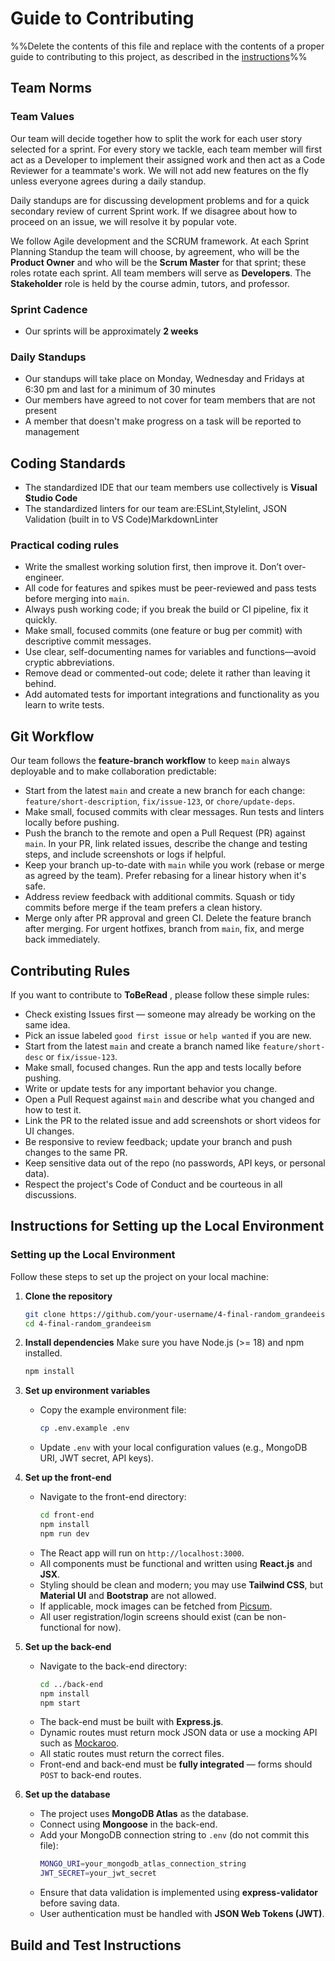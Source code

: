 # Guide to Contributing

%%Delete the contents of this file and replace with the contents of a proper guide to contributing to this project, as described in the [instructions](./instructions-0c-project-setup#contributingmd)%%

## Team Norms

### Team Values

Our team will decide together how to split the work for each user story selected for a sprint. For every story we tackle, each team member will first act as a Developer to implement their assigned work and then act as a Code Reviewer for a teammate's work. We will not add new features on the fly unless everyone agrees during a daily standup.

Daily standups are for discussing development problems and for a quick secondary review of current Sprint work. If we disagree about how to proceed on an issue, we will resolve it by popular vote.

We follow Agile development and the SCRUM framework. At each Sprint Planning Standup the team will choose, by agreement, who will be the **Product Owner** and who will be the **Scrum Master** for that sprint; these roles rotate each sprint. All team members will serve as **Developers**. The **Stakeholder** role is held by the course admin, tutors, and professor.

### Sprint Cadence

- Our sprints will be approximately **2 weeks**

### Daily Standups

- Our standups will take place on Monday, Wednesday and Fridays at 6:30 pm and last for a minimum of 30 minutes
- Our members have agreed to not cover for team members that are not present
- A member that doesn't make progress on a task will be reported to management

## Coding Standards

- The standardized IDE that our team members use collectively is **Visual Studio Code**
- The standardized linters for our team are:ESLint,Stylelint, JSON Validation (built in to VS Code)MarkdownLinter

### Practical coding rules

- Write the smallest working solution first, then improve it. Don’t over-engineer.
- All code for features and spikes must be peer-reviewed and pass tests before merging into `main`.
- Always push working code; if you break the build or CI pipeline, fix it quickly.
- Make small, focused commits (one feature or bug per commit) with descriptive commit messages.
- Use clear, self-documenting names for variables and functions—avoid cryptic abbreviations.
- Remove dead or commented-out code; delete it rather than leaving it behind.
- Add automated tests for important integrations and functionality as you learn to write tests.

## Git Workflow

Our team follows the **feature-branch workflow** to keep `main` always deployable and to make collaboration predictable:

- Start from the latest `main` and create a new branch for each change: `feature/short-description`, `fix/issue-123`, or `chore/update-deps`.
- Make small, focused commits with clear messages. Run tests and linters locally before pushing.
- Push the branch to the remote and open a Pull Request (PR) against `main`. In your PR, link related issues, describe the change and testing steps, and include screenshots or logs if helpful.
- Keep your branch up-to-date with `main` while you work (rebase or merge as agreed by the team). Prefer rebasing for a linear history when it's safe.
- Address review feedback with additional commits. Squash or tidy commits before merge if the team prefers a clean history.
- Merge only after PR approval and green CI. Delete the feature branch after merging. For urgent hotfixes, branch from `main`, fix, and merge back immediately.

## Contributing Rules

If you want to contribute to **ToBeRead** , please follow these simple rules:

- Check existing Issues first — someone may already be working on the same idea.
- Pick an issue labeled `good first issue` or `help wanted` if you are new.
- Start from the latest `main` and create a branch named like `feature/short-desc` or `fix/issue-123`.
- Make small, focused changes. Run the app and tests locally before pushing.
- Write or update tests for any important behavior you change.
- Open a Pull Request against `main` and describe what you changed and how to test it.
- Link the PR to the related issue and add screenshots or short videos for UI changes.
- Be responsive to review feedback; update your branch and push changes to the same PR.
- Keep sensitive data out of the repo (no passwords, API keys, or personal data).
- Respect the project's Code of Conduct and be courteous in all discussions.

## Instructions for Setting up the Local Environment

### Setting up the Local Environment

Follow these steps to set up the project on your local machine:

1. **Clone the repository**
   ```bash
   git clone https://github.com/your-username/4-final-random_grandeeism.git
   cd 4-final-random_grandeeism
   ```

2. **Install dependencies**
   Make sure you have Node.js (>= 18) and npm installed.
   ```bash
   npm install
   ```

3. **Set up environment variables**
   - Copy the example environment file:
     ```bash
     cp .env.example .env
     ```
   - Update `.env` with your local configuration values (e.g., MongoDB URI, JWT secret, API keys).

4. **Set up the front-end**
   - Navigate to the front-end directory:
     ```bash
     cd front-end
     npm install
     npm run dev
     ```
   - The React app will run on `http://localhost:3000`.
   - All components must be functional and written using **React.js** and **JSX**.
   - Styling should be clean and modern; you may use **Tailwind CSS**, but **Material UI** and **Bootstrap** are not allowed.
   - If applicable, mock images can be fetched from [Picsum](https://picsum.photos/).
   - All user registration/login screens should exist (can be non-functional for now).

5. **Set up the back-end**
   - Navigate to the back-end directory:
     ```bash
     cd ../back-end
     npm install
     npm start
     ```
   - The back-end must be built with **Express.js**.
   - Dynamic routes must return mock JSON data or use a mocking API such as [Mockaroo](https://mockaroo.com/).
   - All static routes must return the correct files.
   - Front-end and back-end must be **fully integrated** — forms should `POST` to back-end routes.

6. **Set up the database**
   - The project uses **MongoDB Atlas** as the database.
   - Connect using **Mongoose** in the back-end.
   - Add your MongoDB connection string to `.env` (do not commit this file):
     ```bash
     MONGO_URI=your_mongodb_atlas_connection_string
     JWT_SECRET=your_jwt_secret
     ```
   - Ensure that data validation is implemented using **express-validator** before saving data.
   - User authentication must be handled with **JSON Web Tokens (JWT)**.


## Build and Test Instructions
